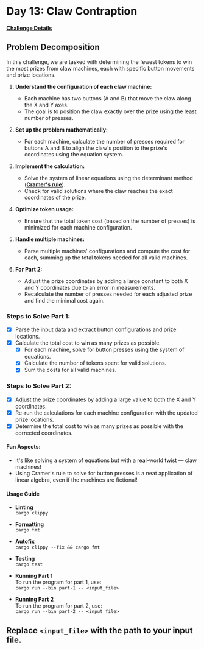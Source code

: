 # Day 13: Claw Contraption

[**Challenge Details**](docs/challenge.md)

## Problem Decomposition

In this challenge, we are tasked with determining the fewest tokens to win the most prizes from claw machines, each with specific button movements and prize locations.

1. **Understand the configuration of each claw machine:**
   - Each machine has two buttons (A and B) that move the claw along the X and Y axes.
   - The goal is to position the claw exactly over the prize using the least number of presses.

2. **Set up the problem mathematically:**
   - For each machine, calculate the number of presses required for buttons A and B to align the claw's position to the prize's coordinates using the equation system.

3. **Implement the calculation:**
   - Solve the system of linear equations using the determinant method ([**Cramer's rule**](https://en.wikipedia.org/wiki/Cramer%27s_rule)).
   - Check for valid solutions where the claw reaches the exact coordinates of the prize.

4. **Optimize token usage:**
   - Ensure that the total token cost (based on the number of presses) is minimized for each machine configuration.

5. **Handle multiple machines:**
   - Parse multiple machines' configurations and compute the cost for each, summing up the total tokens needed for all valid machines.

6. **For Part 2:**
   - Adjust the prize coordinates by adding a large constant to both X and Y coordinates due to an error in measurements.
   - Recalculate the number of presses needed for each adjusted prize and find the minimal cost again.

### Steps to Solve Part 1:
- [x] Parse the input data and extract button configurations and prize locations.
- [x] Calculate the total cost to win as many prizes as possible.
  - [x] For each machine, solve for button presses using the system of equations.
  - [x] Calculate the number of tokens spent for valid solutions.
  - [x] Sum the costs for all valid machines.

### Steps to Solve Part 2:
- [x] Adjust the prize coordinates by adding a large value to both the X and Y coordinates.
- [x] Re-run the calculations for each machine configuration with the updated prize locations.
- [x] Determine the total cost to win as many prizes as possible with the corrected coordinates.

#### Fun Aspects:
- It's like solving a system of equations but with a real-world twist — claw machines!
- Using Cramer's rule to solve for button presses is a neat application of linear algebra, even if the machines are fictional!

#### Usage Guide

- **Linting**  
  `cargo clippy`

- **Formatting**  
  `cargo fmt`

- **Autofix**  
  `cargo clippy --fix && cargo fmt`

- **Testing**  
  `cargo test`

- **Running Part 1**  
  To run the program for part 1, use:  
  `cargo run --bin part-1 -- <input_file>`

- **Running Part 2**  
  To run the program for part 2, use:  
  `cargo run --bin part-2 -- <input_file>`

Replace `<input_file>` with the path to your input file.
---